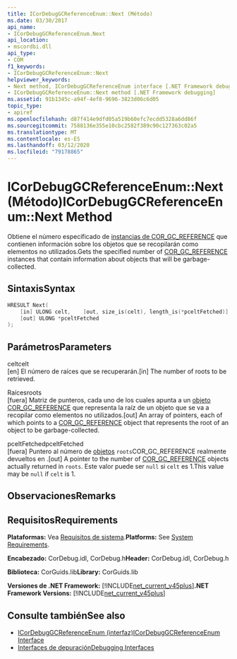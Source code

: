 ```yaml
---
title: ICorDebugGCReferenceEnum::Next (Método)
ms.date: 03/30/2017
api_name:
- ICorDebugGCReferenceEnum.Next
api_location:
- mscordbi.dll
api_type:
- COM
f1_keywords:
- ICorDebugGCReferenceEnum::Next
helpviewer_keywords:
- Next method, ICorDebugGCReferenceEnum interface [.NET Framework debugging]
- ICorDebugGCReferenceEnum::Next method [.NET Framework debugging]
ms.assetid: 91b1345c-a94f-4ef8-9696-3823d06c6d05
topic_type:
- apiref
ms.openlocfilehash: d87f414e9dfd05a519b60efc7ecdd5328a6dd86f
ms.sourcegitcommit: 7588136e355e10cbc2582f389c90c127363c02a5
ms.translationtype: MT
ms.contentlocale: es-ES
ms.lasthandoff: 03/12/2020
ms.locfileid: "79178865"
---
```

# <a name="icordebuggcreferenceenumnext-method"></a><span data-ttu-id="6b8dc-102">ICorDebugGCReferenceEnum::Next (Método)</span><span class="sxs-lookup"><span data-stu-id="6b8dc-102">ICorDebugGCReferenceEnum::Next Method</span></span>
<span data-ttu-id="6b8dc-103">Obtiene el número especificado de [instancias de COR_GC_REFERENCE](cor-gc-reference-structure.md) que contienen información sobre los objetos que se recopilarán como elementos no utilizados.</span><span class="sxs-lookup"><span data-stu-id="6b8dc-103">Gets the specified number of [COR_GC_REFERENCE](cor-gc-reference-structure.md) instances that contain information about objects that will be garbage-collected.</span></span>  
  
## <a name="syntax"></a><span data-ttu-id="6b8dc-104">Sintaxis</span><span class="sxs-lookup"><span data-stu-id="6b8dc-104">Syntax</span></span>  
  
```cpp  
HRESULT Next(  
    [in] ULONG celt,    [out, size_is(celt), length_is(*pceltFetched)] COR_GC_REFERENCE roots[],
    [out] ULONG *pceltFetched  
);  
```  
  
## <a name="parameters"></a><span data-ttu-id="6b8dc-105">Parámetros</span><span class="sxs-lookup"><span data-stu-id="6b8dc-105">Parameters</span></span>  
 <span data-ttu-id="6b8dc-106">celt</span><span class="sxs-lookup"><span data-stu-id="6b8dc-106">celt</span></span>  
 <span data-ttu-id="6b8dc-107">[en] El número de raíces que se recuperarán.</span><span class="sxs-lookup"><span data-stu-id="6b8dc-107">[in] The number of roots to be retrieved.</span></span>  
  
 <span data-ttu-id="6b8dc-108">Raíces</span><span class="sxs-lookup"><span data-stu-id="6b8dc-108">roots</span></span>  
 <span data-ttu-id="6b8dc-109">[fuera] Matriz de punteros, cada uno de los cuales apunta a un [objeto COR_GC_REFERENCE](cor-gc-reference-structure.md) que representa la raíz de un objeto que se va a recopilar como elementos no utilizados.</span><span class="sxs-lookup"><span data-stu-id="6b8dc-109">[out] An array of pointers, each of which points to a [COR_GC_REFERENCE](cor-gc-reference-structure.md) object that represents the root of an object to be garbage-collected.</span></span>  
  
 <span data-ttu-id="6b8dc-110">pceltFetched</span><span class="sxs-lookup"><span data-stu-id="6b8dc-110">pceltFetched</span></span>  
 <span data-ttu-id="6b8dc-111">[fuera] Puntero al número de [objetos](cor-gc-reference-structure.md) `roots`COR_GC_REFERENCE realmente devueltos en .</span><span class="sxs-lookup"><span data-stu-id="6b8dc-111">[out] A pointer to the number of [COR_GC_REFERENCE](cor-gc-reference-structure.md) objects actually returned in `roots`.</span></span> <span data-ttu-id="6b8dc-112">Este valor puede ser `null` si `celt` es 1.</span><span class="sxs-lookup"><span data-stu-id="6b8dc-112">This value may be `null` if `celt` is 1.</span></span>  
  
## <a name="remarks"></a><span data-ttu-id="6b8dc-113">Observaciones</span><span class="sxs-lookup"><span data-stu-id="6b8dc-113">Remarks</span></span>  
  
## <a name="requirements"></a><span data-ttu-id="6b8dc-114">Requisitos</span><span class="sxs-lookup"><span data-stu-id="6b8dc-114">Requirements</span></span>  
 <span data-ttu-id="6b8dc-115">**Plataformas:** Vea [Requisitos de sistema](../../../../docs/framework/get-started/system-requirements.md).</span><span class="sxs-lookup"><span data-stu-id="6b8dc-115">**Platforms:** See [System Requirements](../../../../docs/framework/get-started/system-requirements.md).</span></span>  
  
 <span data-ttu-id="6b8dc-116">**Encabezado:** CorDebug.idl, CorDebug.h</span><span class="sxs-lookup"><span data-stu-id="6b8dc-116">**Header:** CorDebug.idl, CorDebug.h</span></span>  
  
 <span data-ttu-id="6b8dc-117">**Biblioteca:** CorGuids.lib</span><span class="sxs-lookup"><span data-stu-id="6b8dc-117">**Library:** CorGuids.lib</span></span>  
  
 <span data-ttu-id="6b8dc-118">**Versiones de .NET Framework:** [!INCLUDE[net_current_v45plus](../../../../includes/net-current-v45plus-md.md)]</span><span class="sxs-lookup"><span data-stu-id="6b8dc-118">**.NET Framework Versions:** [!INCLUDE[net_current_v45plus](../../../../includes/net-current-v45plus-md.md)]</span></span>  
  
## <a name="see-also"></a><span data-ttu-id="6b8dc-119">Consulte también</span><span class="sxs-lookup"><span data-stu-id="6b8dc-119">See also</span></span>

- [<span data-ttu-id="6b8dc-120">ICorDebugGCReferenceEnum (interfaz)</span><span class="sxs-lookup"><span data-stu-id="6b8dc-120">ICorDebugGCReferenceEnum Interface</span></span>](icordebuggcreferenceenum-interface.md)
- [<span data-ttu-id="6b8dc-121">Interfaces de depuración</span><span class="sxs-lookup"><span data-stu-id="6b8dc-121">Debugging Interfaces</span></span>](debugging-interfaces.md)
